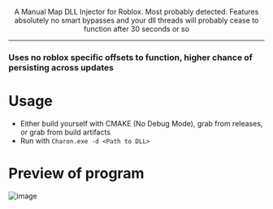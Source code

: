 <p align="center"> A Manual Map DLL Injector for Roblox. Most probably detected. Features absolutely no smart bypasses and your dll threads will probably cease to function after 30 seconds or so </p>

---
### Uses no roblox specific offsets to function, higher chance of persisting across updates

# Usage
- Either build yourself with CMAKE (No Debug Mode), grab from releases, or grab from build artifacts
- Run with ``` Charon.exe -d <Path to DLL> ```

# Preview of program

![image](https://github.com/user-attachments/assets/4447fd25-1af6-48ce-a390-65edfe75ffcc)
